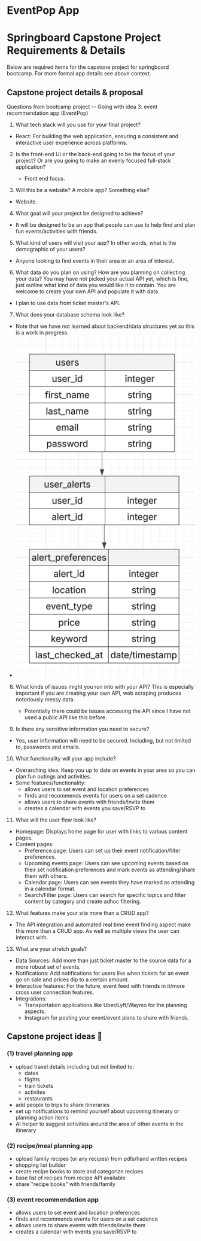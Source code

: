 # EventPop App

# Springboard Capstone Project Requirements & Details

Below are required items for the capstone project for springboard bootcamp. For more formal app details see above context.

## Capstone project details & proposal

Questions from bootcamp project -- Going with idea 3: event recommendation app (EventPop)

1. What tech stack will you use for your final project?

-    React: For building the web application, ensuring a consistent and interactive
     user experience across platforms.

2. Is the front-end UI or the back-end going to be the focus of your project? Or are
   you going to make an evenly focused full-stack application?

     - Front end focus.

3. Will this be a website? A mobile app? Something else?

-    Website.

4. What goal will your project be designed to achieve?

-    It will be designed to be an app that people can use to help find and plan fun events/activities with friends.

5. What kind of users will visit your app? In other words, what is the demographic of
   your users?

-    Anyone looking to find events in their area or an area of interest.

6. What data do you plan on using? How are you planning on collecting your data?
   You may have not picked your actual API yet, which is fine, just outline what kind
   of data you would like it to contain. You are welcome to create your own API and
   populate it with data.

-    I plan to use data from ticket master's API.

7. What does your database schema look like?

-    Note that we have not learned about backend/data structures yet so this is a work in progress.
-    ![Table Sets Diagram for EventPop](assets/capstone_data_tables.png)

8. What kinds of issues might you run into with your API? This is especially important
   if you are creating your own API, web scraping produces notoriously messy data.

     - Potentially there could be issues accessing the API since I have not used a public API like this before.

9. Is there any sensitive information you need to secure?

-    Yes, user information will need to be secured. Including, but not limited to, passwords and emails.

10. What functionality will your app include?

-    Overarching idea: Keep you up to date on events in your area so you can plan fun outings and activities.
-    Some features/functionality:
     -    allows users to set event and location preferences
     -    finds and recommends events for users on a set cadence
     -    allows users to share events with friends/invite them
     -    creates a calendar with events you save/RSVP to

11. What will the user flow look like?

-    Homepage: Displays home page for user with links to various content pages.
-    Content pages:
     -    Preference page: Users can set up their event notification/filter preferences.
     -    Upcoming events page: Users can see upcoming events based on their set notification preferences and mark events as attending/share them with others.
     -    Calendar page: Users can see events they have marked as attending in a calendar format.
     -    Search/Filter page: Users can search for specific topics and filter content by category and create adhoc filtering.

12. What features make your site more than a CRUD app?

-    The API integration and automated real time event finding aspect make this more than a CRUD app. As well as multiple views the user can interact with.

13. What are your stretch goals?

-    Data Sources: Add more than just ticket master to the source data for a more robust set of events.
-    Notifications: Add notifications for users like when tickets for an event go on sale and prices dip to a certain amount.
-    Interactive features: For the future, event feed with friends in it/more cross user connection features.
-    Integrations:
     -    Transportation applications like Uber/Lyft/Waymo for the planning aspects.
     -    Instagram for posting your event/event plans to share with friends.

## Capstone project ideas 💭

### (1) travel planning app

-    upload travel details including but not limited to:
     -    dates
     -    flights
     -    train tickets
     -    activites
     -    restaurants
-    add people to trips to share itineraries
-    set up notifications to remind yourself about upcoming itinerary or planning action items
-    AI helper to suggest activities around the area of other events in the itinerary

### (2) recipe/meal planning app

-    upload family recipes (or any recipes) from pdfs/hand written recipes
-    shopping list builder
-    create recipe books to store and categorize recipes
-    base list of recipes from recipe API available
-    share "recipe books" with friends/family

### (3) event recommendation app

-    allows users to set event and location preferences
-    finds and recommends events for users on a set cadence
-    allows users to share events with friends/invite them
-    creates a calendar with events you save/RSVP to

